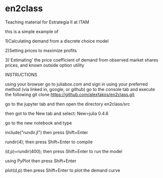 # en2class
Teaching material for Estrategia II at ITAM

this is a simple example of

1)Calculating demand from a discrete choice model

2)Setting prices to maximize profits 

3)`Estimating' the price coefficient of demand from observed market shares prices, and known outside option utility


INSTRUCTIONS

using your browser go to juliabox.com and sign in using your preferred method (via linked in, google, or github)
go to the console tab and execute the following
git clone https://github.com/alexfakos/en2class.git

go to the jupyter tab and then open the directory en2class/src

then got to the New tab and select: New>julia 0.4.6

go to the new notebook and type

include("rundir.jl")   then press Shift+Enter

rundir(4);              then press Shift+Enter to compile

(d,p)=rundir(400);      then press Shift+Enter to run the model

using PyPlot           then press Shift+Enter 

plot(d,p)               then press Shift+Enter to plot the demand curve
